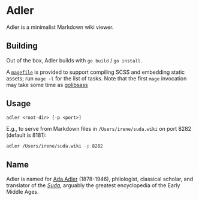 # Adler

Adler is a minimalist Markdown wiki viewer.

## Building

Out of the box, Adler builds with `go build` / `go install`.

A [`magefile`](https://magefile.org) is provided to support compiling SCSS
and embedding static assets; run `mage -l` for the list of tasks. Note that
the first `mage` invocation may take some time as [golibsass](https://github.com/bep/golibsass) 

## Usage

```
adler <root-dir> [-p <port>]
```

E.g., to serve from Markdown files in `/Users/irene/suda.wiki` on port 8282
(default is 8181):

```sh
adler /Users/irene/suda.wiki -p 8282
```

## Name

Adler is named for [Ada Adler](https://en.wikipedia.org/wiki/Ada_Adler)
(1878-1946), philologist, classical scholar, and translator of the
[_Suda_](https://en.wikipedia.org/wiki/Suda), arguably the greatest
encyclopedia of the Early Middle Ages.
